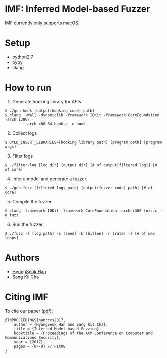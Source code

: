 IMF: Inferred Model-based Fuzzer
========================

IMF currently only supports macOS.

# Setup
- python2.7
- pypy
- clang

# How to run
1. Generate hooking library for APIs
```
$ ./gen-hook [output(hooking code) path]
$ clang  -Wall -dynamiclib -framework IOKit -framework CoreFoundation -arch i386\
         -arch x86_64 hook.c -o hook
```

2. Collect logs
```
$ DYLD_INSERT_LIBRARIES=[hooking library path] [program path] [program args]
```

3. Filter logs
```
$ ./filter-log [log dir] [output dir] [# of output(filtered log)] [# of core]
```

4. Infer a model and generate a fuzzer.
```
$ ./gen-fuzz [filtered logs path] [output(fuzzer code) path] [# of core]
```

5. Compile the fuzzer
```
$ clang -framework IOKit -framework CoreFoundation -arch i386 fuzz.c -o fuzz
```

6. Run the fuzzer
```
$ ./fuzz -f [log path] -s [seed] -b [bitlen] -r [rate] -l [# of max loops]
```

# Authors
* [HyungSeok Han](http://daramg.gift/)
* [Sang Kil Cha](https://softsec.kaist.ac.kr/~sangkilc/)

# Citing IMF

To cite our paper ([pdf](http://daramg.gift/paper/han-ccs2017.pdf)):
```
@INPROCEEDINGS{han:ccs2017,
    author = {HyungSeok Han and Sang Kil Cha},
    title = {Inferred Model-based Fuzzing},
    booktitle = {Proceedings of the ACM Conference on Computer and Communications Security},
    year = {2017},
    pages = {0--0} // FIXME
}
```
